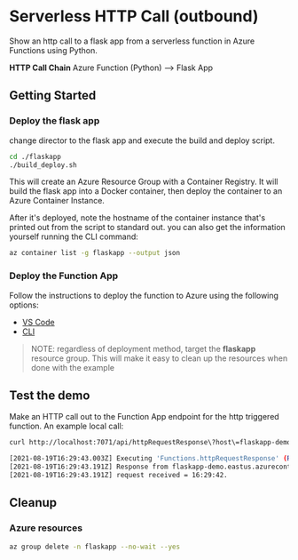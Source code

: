 # Serverless HTTP Call (outbound)

Show an http call to a flask app from a serverless function in Azure Functions using Python.

**HTTP Call Chain**
Azure Function (Python) --> Flask App


## Getting Started

### Deploy the flask app
change director to the flask app and execute the build and deploy script.

```bash
cd ./flaskapp
./build_deploy.sh
```

This will create an Azure Resource Group with a Container Registry. It will build the flask app into a Docker container, then deploy the container to an Azure Container Instance.

After it's deployed, note the hostname of the container instance that's printed out from the script to standard out. you can also get the information yourself running the CLI command:

```bash
az container list -g flaskapp --output json
```

### Deploy the Function App

Follow the instructions to deploy the function to Azure using the following options:

- [VS Code](https://docs.microsoft.com/en-us/azure/azure-functions/create-first-function-vs-code-python)
- [CLI](https://docs.microsoft.com/en-us/azure/azure-functions/create-first-function-cli-python?tabs=azure-cli%2Cbash%2Cbrowser)

> NOTE: regardless of deployment method, target the **flaskapp** resource group. This will make it easy to clean up the resources when done with the example

## Test the demo

Make an HTTP call out to the Function App endpoint for the http triggered function. An example local call:

```bash
curl http://localhost:7071/api/httpRequestResponse\?host\=flaskapp-demo.eastus.azurecontainer.io

[2021-08-19T16:29:43.003Z] Executing 'Functions.httpRequestResponse' (Reason='This function was programmatically called via the host APIs.', Id=6ad47ecb-6000-4a14-ab22-b9a7ebd67924)
[2021-08-19T16:29:43.191Z] Response from flaskapp-demo.eastus.azurecontainer.io:
[2021-08-19T16:29:43.191Z] request received = 16:29:42.
```

## Cleanup

### Azure resources

```bash
az group delete -n flaskapp --no-wait --yes
```
